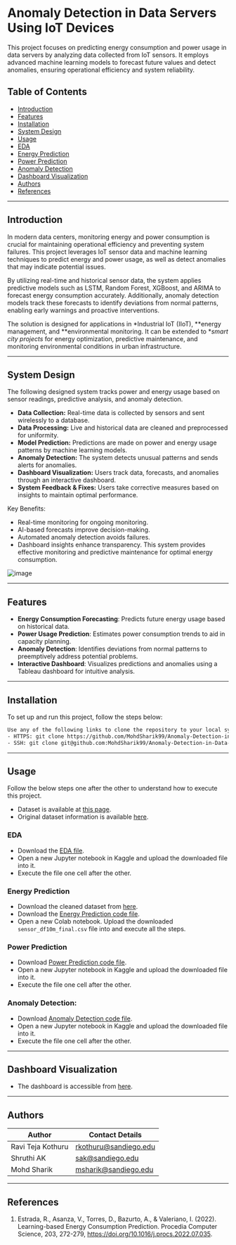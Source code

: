 # Anomaly Detection in Data Servers Using IoT Devices

This project focuses on predicting energy consumption and power usage in data servers by analyzing data collected from IoT sensors. It employs advanced machine learning models to forecast future values and detect anomalies, ensuring operational efficiency and system reliability.

## Table of Contents

- [Introduction](#introduction)
- [Features](#features)
- [Installation](#installation)
- [System Design](#system-design)
- [Usage](#usage)
- [EDA](#eda)
- [Energy Prediction](#energy-prediction)
- [Power Prediction](#power-prediction)
- [Anomaly Detection](#anomaly-detection)
- [Dashboard Visualization](#dashboard-visualization)
- [Authors](#authors)
- [References](#references)

---

## Introduction

In modern data centers, monitoring energy and power consumption is crucial for maintaining operational efficiency and preventing system failures. This project leverages IoT sensor data and machine learning techniques to predict energy and power usage, as well as detect anomalies that may indicate potential issues.

By utilizing real-time and historical sensor data, the system applies predictive models such as LSTM, Random Forest, XGBoost, and ARIMA to forecast energy consumption accurately. Additionally, anomaly detection models track these forecasts to identify deviations from normal patterns, enabling early warnings and proactive interventions.

The solution is designed for applications in *Industrial IoT (IIoT), **energy management, and **environmental monitoring. It can be extended to **smart city projects* for energy optimization, predictive maintenance, and monitoring environmental conditions in urban infrastructure.

---

## System Design

The following designed system tracks power and energy usage based on sensor readings, predictive analysis, and anomaly detection.
- **Data Collection:** Real-time data is collected by sensors and sent wirelessly to a database.
- **Data Processing:** Live and historical data are cleaned and preprocessed for uniformity.
- **Model Prediction:** Predictions are made on power and energy usage patterns by machine learning models.
- **Anomaly Detection:** The system detects unusual patterns and sends alerts for anomalies.
- **Dashboard Visualization:** Users track data, forecasts, and anomalies through an interactive dashboard.
- **System Feedback & Fixes:** Users take corrective measures based on insights to maintain optimal performance.

Key Benefits:
- Real-time monitoring for ongoing monitoring.
- AI-based forecasts improve decision-making.
- Automated anomaly detection avoids failures.
- Dashboard insights enhance transparency.
This system provides effective monitoring and predictive maintenance for optimal energy consumption.

![image](https://github.com/user-attachments/assets/9d7c8eb8-ccb1-41be-bfb4-1f1aba53d179)

---

## Features

- **Energy Consumption Forecasting**: Predicts future energy usage based on historical data.
- **Power Usage Prediction**: Estimates power consumption trends to aid in capacity planning.
- **Anomaly Detection**: Identifies deviations from normal patterns to preemptively address potential problems.
- **Interactive Dashboard**: Visualizes predictions and anomalies using a Tableau dashboard for intuitive analysis.

---

## Installation

To set up and run this project, follow the steps below:

```bash
Use any of the following links to clone the repository to your local system.
- HTTPS: git clone https://github.com/MohdSharik99/Anomaly-Detection-in-Data-Server-using-IoT-Device.git
- SSH: git clone git@github.com:MohdSharik99/Anomaly-Detection-in-Data-Server-using-IoT-Device.git
```

---

## Usage

Follow the below steps one after the other to understand how to execute this project.

- Dataset is available at [this page](https://www.kaggle.com/datasets/mohdsharik/sensor-sourse-data).
- Original dataset information is available [here](https://ieee-dataport.org/open-access/data-server-energy-consumption-dataset).

### EDA
- Download the [EDA file](https://github.com/MohdSharik99/Anomaly-Detection-in-Data-Server-using-IoT-Device/blob/main/iot-sensor-data-eda/iot-sensor-data-eda.ipynb). 
- Open a new Jupyter notebook in Kaggle and upload the downloaded file into it.
- Execute the file one cell after the other.

### Energy Prediction
- Download the cleaned dataset from [here](https://github.com/MohdSharik99/Anomaly-Detection-in-Data-Server-using-IoT-Device/blob/main/datasets/sensor_df10m_final.csv).
- Download the [Energy Prediction code file](https://github.com/MohdSharik99/Anomaly-Detection-in-Data-Server-using-IoT-Device/blob/main/energy-prediction/Energy_Prediction_using_ARIMA.ipynb).
- Open a new Colab notebook. Upload the downloaded `sensor_df10m_final.csv` file into and execute all the steps.

### Power Prediction
- Download [Power Prediction code file](https://github.com/MohdSharik99/Anomaly-Detection-in-Data-Server-using-IoT-Device/blob/main/power-prediction-and-anomaly-detection/Power-prediction-model.ipynb).
- Open a new Jupyter notebook in Kaggle and upload the downloaded file into it. 
- Execute the file one cell after the other.

### Anomaly Detection:
- Download [Anomaly Detection code file](https://github.com/MohdSharik99/Anomaly-Detection-in-Data-Server-using-IoT-Device/blob/main/power-prediction-and-anomaly-detection/Anomaly-detection-model.ipynb).
- Open a new Jupyter notebook in Kaggle and upload the downloaded file into it. 
- Execute the file one cell after the other.

---

## Dashboard Visualization
- The dashboard is accessible from [here](https://public.tableau.com/app/profile/mohd.sharik/viz/Power-EnergyDashboard/Dashboard1?publish=yes).

---

## Authors

| Author            | Contact Details       |
|-------------------|-----------------------|
| Ravi Teja Kothuru | rkothuru@sandiego.edu |
| Shruthi AK        | sak@sandiego.edu      |
| Mohd Sharik       | msharik@sandiego.edu  |

---

## References

1. Estrada, R., Asanza, V., Torres, D., Bazurto, A., & Valeriano, I. (2022). Learning-based Energy Consumption Prediction. Procedia Computer Science, 203, 272-279, https://doi.org/10.1016/j.procs.2022.07.035.  
